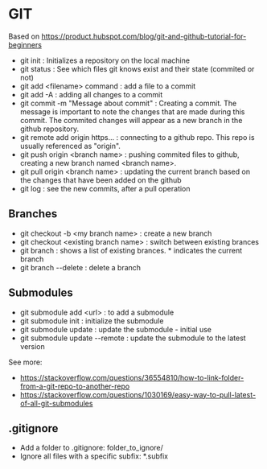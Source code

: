# GIT 
Based on https://product.hubspot.com/blog/git-and-github-tutorial-for-beginners

- git init : Initializes a repository on the local machine
- git status : See which files git knows exist and their state (commited or not)
- git add \<filename> command : add a file to a commit
- git add -A : adding all changes to a commit
- git commit -m "Message about commit" : Creating a commit. The message is important to note the changes that are made during this commit. The commited changes will appear as a new branch in the github repository. 
- git remote add origin https... : connecting to a github repo. This repo is usually referenced as "origin".
- git push origin \<branch name> : pushing commited files to github, creating a new branch named \<branch name>.
- git pull origin \<branch name> : updating the current branch based on the changes that have been added on the github
- git log : see the new commits, after a pull operation

 ## Branches
 - git checkout -b \<my branch name> : create a new branch
 - git checkout \<existing branch name> : switch between existing brances
 - git branch : shows a list of existing brances. * indicates the current branch
 - git branch --delete <branchname> : delete a branch
 
 ## Submodules
 - git submodule add \<url> :  to add a submodule
 - git submodule init : initialize the submodule 
 - git submodule update : update the submodule - initial use
 - git submodule update --remote : update the submodule to the latest version
 
See more: 
 - https://stackoverflow.com/questions/36554810/how-to-link-folder-from-a-git-repo-to-another-repo
 - https://stackoverflow.com/questions/1030169/easy-way-to-pull-latest-of-all-git-submodules 

  
 ## .gitignore
 - Add a folder to .gitignore: folder_to_ignore/
 - Ignore all files with a specific subfix: *.subfix
  
